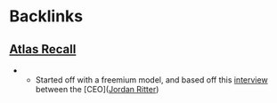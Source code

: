 
# Backlinks
## [Atlas Recall](<Atlas Recall.md>)
- - Started off with a freemium model, and based off this [interview](https://www.youtube.com/watch?v=JHDQLDYnfaU&list=ULZFL7xpKjYsQ&index=893) between the [CEO]([Jordan Ritter](<Jordan Ritter.md>))

